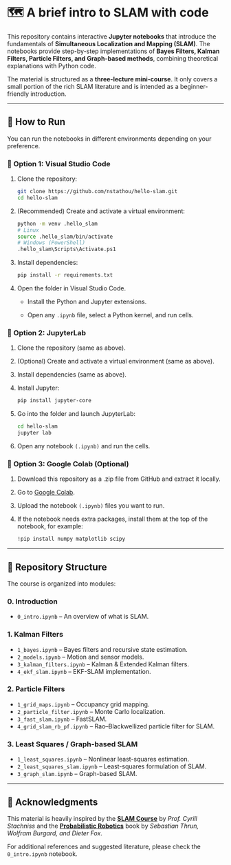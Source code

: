 # 🗺️ A brief intro to SLAM with code

This repository contains interactive **Jupyter notebooks** that introduce the fundamentals of **Simultaneous Localization and Mapping (SLAM)**. The notebooks provide step-by-step implementations of **Bayes Filters, Kalman Filters, Particle Filters, and Graph-based methods**, combining theoretical explanations with Python code.  

The material is structured as a **three-lecture mini-course**. It only covers a small portion of the rich SLAM literature and is intended as a beginner-friendly introduction.

---

## 🚀 How to Run

You can run the notebooks in different environments depending on your preference.

### 🔹 Option 1: Visual Studio Code

1. Clone the repository:

   ```bash
   git clone https://github.com/nstathou/hello-slam.git
   cd hello-slam

2. (Recommended) Create and activate a virtual environment:

    ```bash
    python -m venv .hello_slam
    # Linux
    source .hello_slam/bin/activate
    # Windows (PowerShell)
    .hello_slam\Scripts\Activate.ps1

3. Install dependencies:

    ```bash
    pip install -r requirements.txt

4. Open the folder in Visual Studio Code.

    - Install the Python and Jupyter extensions.

    - Open any `.ipynb` file, select a Python kernel, and run cells.

### 🔹 Option 2: JupyterLab

1. Clone the repository (same as above).

2. (Optional) Create and activate a virtual environment (same as above).

3. Install dependencies (same as above).

4. Install Jupyter:
   ```bash
   pip install jupyter-core
   
5. Go into the folder and launch JupyterLab:

    ```bash
    cd hello-slam
    jupyter lab

6. Open any notebook `(.ipynb)` and run the cells.

### 🔹 Option 3: Google Colab (Optional)

1. Download this repository as a .zip file from GitHub and extract it locally.

2. Go to [Google Colab](https://colab.google/).

3. Upload the notebook `(.ipynb)` files you want to run.

4. If the notebook needs extra packages, install them at the top of the notebook, for example:

    ```bash
    !pip install numpy matplotlib scipy

---

## 📂 Repository Structure

The course is organized into modules:

### **0. Introduction**

- `0_intro.ipynb` – An overview of what is SLAM.

### **1. Kalman Filters**

- `1_bayes.ipynb` – Bayes filters and recursive state estimation.  
- `2_models.ipynb` – Motion and sensor models.  
- `3_kalman_filters.ipynb` – Kalman & Extended Kalman filters.  
- `4_ekf_slam.ipynb` – EKF-SLAM implementation.

### **2. Particle Filters**

- `1_grid_maps.ipynb` – Occupancy grid mapping.  
- `2_particle_filter.ipynb` – Monte Carlo localization.  
- `3_fast_slam.ipynb` – FastSLAM.  
- `4_grid_slam_rb_pf.ipynb` – Rao–Blackwellized particle filter for SLAM.

### **3. Least Squares / Graph-based SLAM**

- `1_least_squares.ipynb` – Nonlinear least-squares estimation.  
- `2_least_squares_slam.ipynb` – Least-squares formulation of SLAM.  
- `3_graph_slam.ipynb` – Graph-based SLAM.

---

## 🙏 Acknowledgments

This material is heavily inspired by the **[SLAM Course](https://www.youtube.com/playlist?list=PLgnQpQtFTOGQrZ4O5QzbIHgl3b1JHimN_)** by *Prof. Cyrill Stachniss* and the **[Probabilistic Robotics](https://mitpress.mit.edu/9780262201629/probabilistic-robotics/)** book by *Sebastian Thrun, Wolfram Burgard, and Dieter Fox*.  

For additional references and suggested literature, please check the `0_intro.ipynb` notebook.
